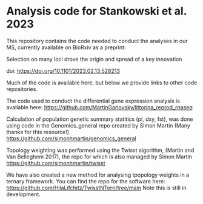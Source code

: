 # Analysis code for Stankowski et al. 2023

This repository contains the code needed to conduct the analyses in our MS, currently available on BioRxiv as a preprint:

Selection on many loci drove the origin and spread of a key innovation

doi: https://doi.org/10.1101/2023.02.13.528213

Much of the code is available here, but below we provide links to other code repositories.

The code used to conduct the differential gene expression analysis is available here:
https://github.com/MartinGarlovsky/littorina_reprod_rnaseq

Calculation of population genetic summary statitics (pi, dxy, fst), was done using code in the Genomics_general repo created by Simon Martin (Many thanks for this resource!)
https://github.com/simonhmartin/genomics_general

Topology weighting was performed using the Twisst algorithm, (Martin and Van Belleghem 2017), the repo for which is also managed by Simon Martin
https://github.com/simonhmartin/twisst

We have also created a new method for analysing tpopology weights in a ternary framework. You can find the repo for the software here: 
https://github.com/HilaLifchitz/TwisstNTern/tree/main
Note this is still in development. 




